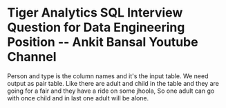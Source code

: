 # Tiger Analytics SQL Interview Question for Data Engineering Position -- Ankit Bansal Youtube Channel

Person and type is the column names and it's the input table. We need output as pair table.
Like there are adult and child in the table and they are going for a fair and they have a ride on some jhoola, So one adult can go with once child and in last one adult will be alone.

